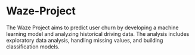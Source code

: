# Waze-Project
The Waze Project aims to predict user churn by developing a machine learning model and analyzing historical driving data. The analysis includes exploratory data analysis, handling missing values, and building classification models. 
